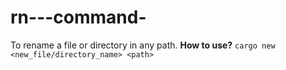 # rn---command-
To rename a file or directory in any path.
**How to use?**
`cargo new <new_file/directory_name> <path>`
